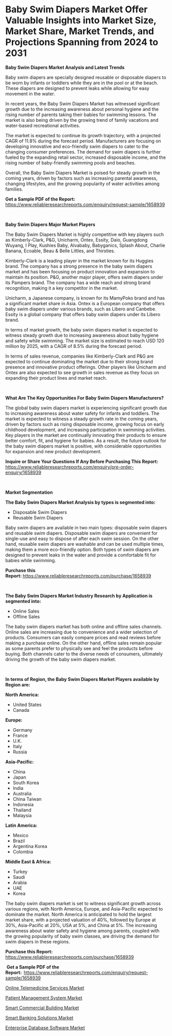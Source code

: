 <p><h1>Baby Swim Diapers Market Offer Valuable Insights into Market Size, Market Share, Market Trends, and Projections Spanning from 2024 to 2031</h1></p><p><strong>Baby Swim Diapers Market Analysis and Latest Trends</strong></p>
<p><p>Baby swim diapers are specially designed reusable or disposable diapers to be worn by infants or toddlers while they are in the pool or at the beach. These diapers are designed to prevent leaks while allowing for easy movement in the water.</p><p>In recent years, the Baby Swim Diapers Market has witnessed significant growth due to the increasing awareness about personal hygiene and the rising number of parents taking their babies for swimming lessons. The market is also being driven by the growing trend of family vacations and water-based recreational activities.</p><p>The market is expected to continue its growth trajectory, with a projected CAGR of 11.8% during the forecast period. Manufacturers are focusing on developing innovative and eco-friendly swim diapers to cater to the changing consumer preferences. The demand for swim diapers is further fueled by the expanding retail sector, increased disposable income, and the rising number of baby-friendly swimming pools and beaches.</p><p>Overall, the Baby Swim Diapers Market is poised for steady growth in the coming years, driven by factors such as increasing parental awareness, changing lifestyles, and the growing popularity of water activities among families.</p></p>
<p><strong>Get a Sample PDF of the Report:&nbsp;</strong> <a href="https://www.reliableresearchreports.com/enquiry/request-sample/1658939">https://www.reliableresearchreports.com/enquiry/request-sample/1658939</a></p>
<p>&nbsp;</p>
<p><strong>Baby Swim Diapers Major Market Players</strong></p>
<p><p>The Baby Swim Diapers Market is highly competitive with key players such as Kimberly-Clark, P&G, Unicharm, Ontex, Essity, Daio, Guangdong Wuyang, I Play, Kushies Baby, Alvababy, Babyganics, Splash About, Charlie Banana, Ecoable, Beau & Belle Littles, and Thirsties. </p><p>Kimberly-Clark is a leading player in the market known for its Huggies brand. The company has a strong presence in the baby swim diapers market and has been focusing on product innovation and expansion to maintain its position. P&G, another major player, offers swim diapers under its Pampers brand. The company has a wide reach and strong brand recognition, making it a key competitor in the market.</p><p>Unicharm, a Japanese company, is known for its MamyPoko brand and has a significant market share in Asia. Ontex is a European company that offers baby swim diapers under various brands, such as Libero and Canbebe. Essity is a global company that offers baby swim diapers under its Libero brand.</p><p>In terms of market growth, the baby swim diapers market is expected to witness steady growth due to increasing awareness about baby hygiene and safety while swimming. The market size is estimated to reach USD 120 million by 2025, with a CAGR of 8.5% during the forecast period.</p><p>In terms of sales revenue, companies like Kimberly-Clark and P&G are expected to continue dominating the market due to their strong brand presence and innovative product offerings. Other players like Unicharm and Ontex are also expected to see growth in sales revenue as they focus on expanding their product lines and market reach.</p></p>
<p>&nbsp;</p>
<p><strong>What Are The Key Opportunities For Baby Swim Diapers Manufacturers?</strong></p>
<p><p>The global baby swim diapers market is experiencing significant growth due to increasing awareness about water safety for infants and toddlers. The market is expected to witness a steady growth rate in the coming years, driven by factors such as rising disposable income, growing focus on early childhood development, and increasing participation in swimming activities. Key players in the market are continually innovating their products to ensure better comfort, fit, and hygiene for babies. As a result, the future outlook for the baby swim diapers market is positive, with considerable opportunities for expansion and new product development.</p></p>
<p><strong>Inquire or Share Your Questions If Any Before Purchasing This Report:</strong> <a href="https://www.reliableresearchreports.com/enquiry/pre-order-enquiry/1658939">https://www.reliableresearchreports.com/enquiry/pre-order-enquiry/1658939</a></p>
<p>&nbsp;</p>
<p><strong>Market Segmentation</strong></p>
<p><strong>The Baby Swim Diapers Market Analysis by types is segmented into:</strong></p>
<p><ul><li>Disposable Swim Diapers</li><li>Reusable Swim Diapers</li></ul></p>
<p><p>Baby swim diapers are available in two main types: disposable swim diapers and reusable swim diapers. Disposable swim diapers are convenient for single-use and easy to dispose of after each swim session. On the other hand, reusable swim diapers are washable and can be used multiple times, making them a more eco-friendly option. Both types of swim diapers are designed to prevent leaks in the water and provide a comfortable fit for babies while swimming.</p></p>
<p><strong>Purchase this Report:&nbsp;</strong><a href="https://www.reliableresearchreports.com/purchase/1658939">https://www.reliableresearchreports.com/purchase/1658939</a></p>
<p>&nbsp;</p>
<p><strong>The Baby Swim Diapers Market Industry Research by Application is segmented into:</strong></p>
<p><ul><li>Online Sales</li><li>Offline Sales</li></ul></p>
<p><p>The baby swim diapers market has both online and offline sales channels. Online sales are increasing due to convenience and a wider selection of products. Consumers can easily compare prices and read reviews before making a purchase online. On the other hand, offline sales remain popular as some parents prefer to physically see and feel the products before buying. Both channels cater to the diverse needs of consumers, ultimately driving the growth of the baby swim diapers market.</p></p>
<p>&nbsp;</p>
<p><strong>In terms of Region, the Baby Swim Diapers Market Players available by Region are:</strong></p>
<p>
    <p> <strong> North America: </strong>
        <ul>
            <li>United States</li>
            <li>Canada</li>
        </ul>
        </p> 
    <p> <strong> Europe: </strong>
        <ul>
            <li>Germany</li>
            <li>France</li>
            <li>U.K.</li>
            <li>Italy</li>
            <li>Russia</li>
        </ul>
        </p> 
    <p> <strong> Asia-Pacific: </strong>
        <ul>
            <li>China</li>
            <li>Japan</li>
            <li>South Korea</li>
            <li>India</li>
            <li>Australia</li>
            <li>China Taiwan</li>
            <li>Indonesia</li>
            <li>Thailand</li>
            <li>Malaysia</li>
        </ul>
        </p> 
    <p> <strong> Latin America: </strong>
        <ul>
            <li>Mexico</li>
            <li>Brazil</li>
            <li>Argentina Korea</li>
            <li>Colombia</li>
        </ul>
        </p> 
    <p> <strong> Middle East & Africa: </strong>
        <ul>
            <li>Turkey</li>
            <li>Saudi</li>
            <li>Arabia</li>
            <li>UAE</li>
            <li>Korea</li>
        </ul>
    </p>
    </p>
<p><p>The baby swim diapers market is set to witness significant growth across various regions, with North America, Europe, and Asia-Pacific expected to dominate the market. North America is anticipated to hold the largest market share, with a projected valuation of 40%, followed by Europe at 30%, Asia-Pacific at 20%, USA at 5%, and China at 5%. The increasing awareness about water safety and hygiene among parents, coupled with the growing popularity of baby swim classes, are driving the demand for swim diapers in these regions.</p></p>
<p><strong>Purchase this Report: </strong><a href="https://www.reliableresearchreports.com/purchase/1658939">https://www.reliableresearchreports.com/purchase/1658939</a></p>
<p>&nbsp;<strong>Get a Sample PDF of the Report:&nbsp;&nbsp;</strong><a href="https://www.reliableresearchreports.com/enquiry/request-sample/1658939">https://www.reliableresearchreports.com/enquiry/request-sample/1658939</a></p>
<p><strong></strong></p>
<p><p><a href="https://medium.com/p/42eef4107a6f/edit">Online Telemedicine Services Market</a></p><p><a href="https://medium.com/@donaldyoung656/patient-management-system-market-report-reveals-the-latest-trends-and-growth-opportunities-of-this-582d846373bc">Patient Management System Market</a></p><p><a href="https://medium.com/p/a77e0e802b0f/edit">Smart Commercial Building Market</a></p><p><a href="https://medium.com/p/c8ac9bf85d7d/edit">Smart Banking Solutions Market</a></p><p><a href="https://medium.com/p/b0235139e3fe/edit">Enterprise Database Software Market</a></p></p>